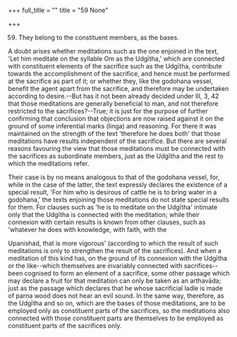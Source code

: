 +++
full_title = ""
title = "59 None"

+++


59. They belong to the constituent members, as the bases.

A doubt arises whether meditations such as the one enjoined in the text, 'Let him meditate on the syllable Om as the Udgītha,' which are connected with constituent elements of the sacrifice such as the Udgītha, contribute towards the accomplishment of the sacrifice, and hence must be performed at the sacrifice as part of it; or whether they, like the godohana vessel, benefit the agent apart from the sacrifice, and therefore may be undertaken according to desire.--But has it not been already decided under III, 3, 42 that those meditations are generally beneficial to man, and not therefore restricted to the sacrifices?--True; it is just for the purpose of further confirming that conclusion that objections are now raised against it on the ground of some inferential marks (linga) and reasoning. For there it was maintained on the strength of the text 'therefore he does both' that those meditations have results independent of the sacrifice. But there are several reasons favouring the view that those meditations must be connected with the sacrifices as subordinate members, just as the Udgītha and the rest to which the meditations refer.

Their case is by no means analogous to that of the godohana vessel, for, while in the case of the latter, the text expressly declares the existence of a special result, 'For him who is desirous of cattle he is to bring water in a godohana,' the texts enjoining those meditations do not state special results for them. For clauses such as 'he is to meditate on the Udgītha' intimate only that the Udgītha is connected with the meditation; while their connexion with certain results is known from other clauses, such as 'whatever he does with knowledge, with faith, with the

 Upanishad, that is more vigorous' (according to which the result of such meditations is only to strengthen the result of the sacrifices). And when a meditation of this kind has, on the ground of its connexion with the Udgītha or the like--which themselves are invariably connected with sacrifices--been cognised to form an element of a sacrifice, some other passage which may declare a fruit for that meditation can only be taken as an arthavāda; just as the passage which declares that he whose sacrificial ladle is made of parṇa wood does not hear an evil sound. In the same way, therefore, as the Udgītha and so on, which are the bases of those meditations, are to be employed only as constituent parts of the sacrifices, so the meditations also connected with those constituent parts are themselves to be employed as constituent parts of the sacrifices only.

